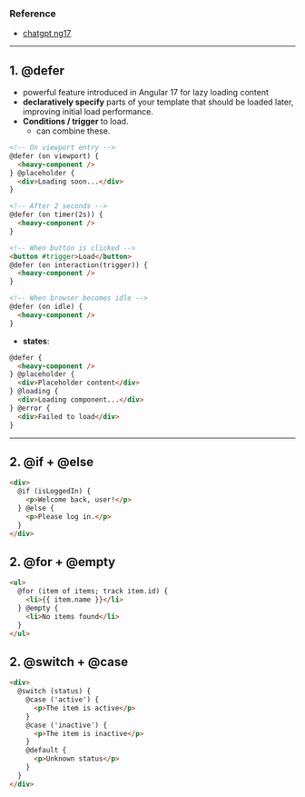 ### Reference
- [chatgpt ng17](https://chat.deepseek.com/a/chat/s/a53a5b8a-85d4-4f73-8c6b-2db65129a682)

---
## 1. @defer
- powerful feature introduced in Angular 17 for lazy loading content
- **declaratively specify** parts of your template that should be loaded later, improving initial load performance.
- **Conditions / trigger** to load.
  - can combine these.
```html
<!-- On viewport entry -->
@defer (on viewport) {
  <heavy-component />
} @placeholder {
  <div>Loading soon...</div>
}

<!-- After 2 seconds -->
@defer (on timer(2s)) {
  <heavy-component />
}

<!-- When button is clicked -->
<button #trigger>Load</button>
@defer (on interaction(trigger)) {
  <heavy-component />
}

<!-- When browser becomes idle -->
@defer (on idle) {
  <heavy-component />
}

```

- **states**:
```html
@defer {
  <heavy-component />
} @placeholder {
  <div>Placeholder content</div>
} @loading {
  <div>Loading component...</div>
} @error {
  <div>Failed to load</div>
}
```
---
## 2. @if + @else
```html
<div>
  @if (isLoggedIn) {
    <p>Welcome back, user!</p>
  } @else {
    <p>Please log in.</p>
  }
</div>
```

## 2. @for + @empty
```html
<ul>
  @for (item of items; track item.id) {
    <li>{{ item.name }}</li>
  } @empty {
    <li>No items found</li>
  }
</ul>
```

## 2. @switch + @case
```html
<div>
  @switch (status) {
    @case ('active') {
      <p>The item is active</p>
    }
    @case ('inactive') {
      <p>The item is inactive</p>
    }
    @default {
      <p>Unknown status</p>
    }
  }
</div>
```

